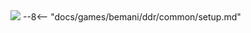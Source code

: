 <img class="header-logo" src="/img/bemani/ddr/world/logo.webp">
--8<-- "docs/games/bemani/ddr/common/setup.md"